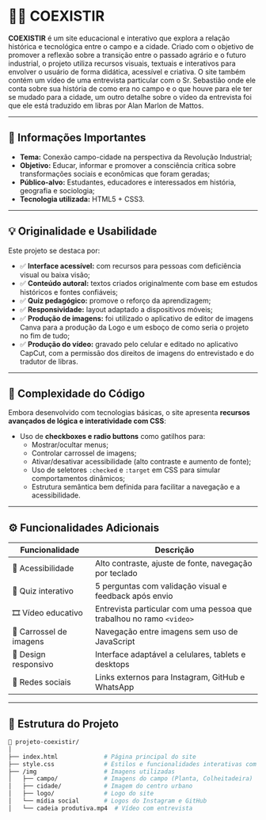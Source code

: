 # 🚜🌿 COEXISTIR

**COEXISTIR** é um site educacional e interativo que explora a relação histórica e tecnológica entre o campo e a cidade. Criado com o objetivo de promover a reflexão sobre a transição entre o passado agrário e o futuro industrial, o projeto utiliza recursos visuais, textuais e interativos para envolver o usuário de forma didática, acessível e criativa. O site também contém um vídeo de uma entrevista particular com o Sr. Sebastião onde ele conta sobre sua história de como era no campo e o que houve para ele ter se mudado para a cidade, um outro detalhe sobre o vídeo da entrevista foi que ele está traduzido em libras por Alan Marlon de Mattos.

---

## 📌 Informações Importantes

- **Tema:** Conexão campo-cidade na perspectiva da Revolução Industrial;
- **Objetivo:** Educar, informar e promover a consciência crítica sobre transformações sociais e econômicas que foram geradas;
- **Público-alvo:** Estudantes, educadores e interessados em história, geografia e sociologia;
- **Tecnologia utilizada:** HTML5 + CSS3.

---

## 💡 Originalidade e Usabilidade

Este projeto se destaca por:

- ✅ **Interface acessível:** com recursos para pessoas com deficiência visual ou baixa visão;
- ✅ **Conteúdo autoral:** textos criados originalmente com base em estudos históricos e fontes confiáveis;
- ✅ **Quiz pedagógico:** promove o reforço da aprendizagem;
- ✅ **Responsividade:** layout adaptado a dispositivos móveis;
- ✅ **Produção de imagens:** foi utilizado o aplicativo de editor de imagens Canva para a produção da Logo e um esboço de como seria o projeto no fim de tudo;
- ✅ **Produção do vídeo:** gravado pelo celular e editado no aplicativo CapCut, com a permissão dos direitos de imagens do entrevistado e do tradutor de libras.

---

## 🧠 Complexidade do Código

Embora desenvolvido com tecnologias básicas, o site apresenta **recursos avançados de lógica e interatividade com CSS**:

- Uso de **checkboxes e radio buttons** como gatilhos para:
  - Mostrar/ocultar menus;
  - Controlar carrossel de imagens;
  - Ativar/desativar acessibilidade (alto contraste e aumento de fonte);
  - Uso de seletores `:checked` e `:target` em CSS para simular comportamentos dinâmicos;
  - Estrutura semântica bem definida para facilitar a navegação e a acessibilidade.

---

## ⚙️ Funcionalidades Adicionais

| Funcionalidade          | Descrição                                                                 |
|------------------------|---------------------------------------------------------------------------|
| 🌙 Acessibilidade       | Alto contraste, ajuste de fonte, navegação por teclado                    |
| 🧠 Quiz interativo      | 5 perguntas com validação visual e feedback após envio                    |
| 🎞 Vídeo educativo      | Entrevista particular com uma pessoa que trabalhou no ramo `<video>`                                      |
| 📸 Carrossel de imagens | Navegação entre imagens sem uso de JavaScript                             |
| 📱 Design responsivo    | Interface adaptável a celulares, tablets e desktops                       |
| 🔗 Redes sociais        | Links externos para Instagram, GitHub e WhatsApp                          |

---

## 🧩 Estrutura do Projeto

```bash
📁 projeto-coexistir/
│
├── index.html             # Página principal do site
├── style.css              # Estilos e funcionalidades interativas com CSS
├── /img                   # Imagens utilizadas
│   ├── campo/             # Imagens do campo (Planta, Colheitadeira)
│   ├── cidade/            # Imagem do centro urbano
│   ├── logo/              # Logo do site
│   └── mídia social       # Logos do Instagram e GitHub
│   └── cadeia produtiva.mp4  # Vídeo com entrevista
